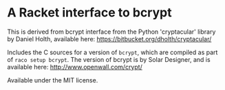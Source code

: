 A Racket interface to bcrypt
===============================

This is derived from bcrypt interface from the Python 'cryptacular'
library by Daniel Holth, available here: https://bitbucket.org/dholth/cryptacular/

Includes the C sources for a version of `bcrypt`, which are compiled
as part of `raco setup bcrypt`. The version of bcrypt is by Solar Designer,
and is available here: http://www.openwall.com/crypt/

Available under the MIT license.

